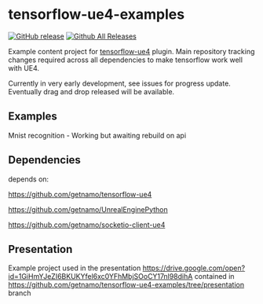 # tensorflow-ue4-examples

[![GitHub release](https://img.shields.io/github/release/getnamo/tensorflow-ue4-examples.svg)](https://github.com/getnamo/tensorflow-ue4-examples/releases)
[![Github All Releases](https://img.shields.io/github/downloads/getnamo/tensorflow-ue4-examples/total.svg)](https://github.com/getnamo/tensorflow-ue4-examples/releases)

Example content project for [tensorflow-ue4](https://github.com/getnamo/tensorflow-ue4) plugin. Main repository tracking changes required across all dependencies to make tensorflow work well with UE4.

Currently in very early development, see issues for progress update. Eventually drag and drop released will be available.

## Examples

Mnist recognition - Working but awaiting rebuild on api

## Dependencies

depends on: 

https://github.com/getnamo/tensorflow-ue4

https://github.com/getnamo/UnrealEnginePython 

https://github.com/getnamo/socketio-client-ue4


## Presentation
Example project used in the presentation https://drive.google.com/open?id=1GiHmYJeZI6BKUKYfel6xc0YFhMbjSOoCY17nl98dihA contained in https://github.com/getnamo/tensorflow-ue4-examples/tree/presentation branch
